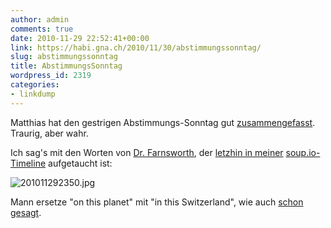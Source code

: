 ```yaml
---
author: admin
comments: true
date: 2010-11-29 22:52:41+00:00
link: https://habi.gna.ch/2010/11/30/abstimmungssonntag/
slug: abstimmungssonntag
title: AbstimmungsSonntag
wordpress_id: 2319
categories:
- linkdump
---
```


Matthias hat den gestrigen Abstimmungs-Sonntag gut [zusammengefasst](http://matthias.gutfeldt.ch/blog/singleblog.php?entry=1290991681). Traurig, aber wahr.




Ich sag's mit den Worten von [Dr. Farnsworth](https://en.wikipedia.org/wiki/Hubert_J._Farnsworth), der [letzhin in meiner](http://m1ndwarp.soup.io/post/88547195/I-dont-want-to) [soup.io-Timeline](http://habi.soup.io/friends) aufgetaucht ist:




![201011292350.jpg](https://habi.gna.ch/wp-content/uploads/2010/11/201011292350.jpg)




Mann ersetze "on this planet" mit "in this Switzerland", wie auch [schon gesagt](http://identi.ca/conversation/58821089#notice-59394459).



